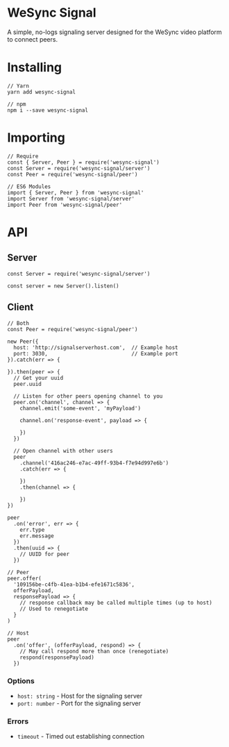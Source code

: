 WeSync Signal
=============

A simple, no-logs signaling server designed for the WeSync video platform to connect peers.

Installing
==========

```
// Yarn
yarn add wesync-signal

// npm
npm i --save wesync-signal
```

Importing
=========

```
// Require
const { Server, Peer } = require('wesync-signal')
const Server = require('wesync-signal/server')
const Peer = require('wesync-signal/peer')

// ES6 Modules
import { Server, Peer } from 'wesync-signal'
import Server from 'wesync-signal/server'
import Peer from 'wesync-signal/peer'
```

API
===

## Server

```
const Server = require('wesync-signal/server')

const server = new Server().listen()
```

## Client

```
// Both
const Peer = require('wesync-signal/peer')

new Peer({
  host: 'http://signalserverhost.com',  // Example host
  port: 3030,                           // Example port
}).catch(err => {

}).then(peer => {
  // Get your uuid
  peer.uuid

  // Listen for other peers opening channel to you
  peer.on('channel', channel => {
    channel.emit('some-event', 'myPayload')

    channel.on('response-event', payload => {

    })
  })

  // Open channel with other users
  peer
    .channel('416ac246-e7ac-49ff-93b4-f7e94d997e6b')
    .catch(err => {

    })
    .then(channel => {

    })
})

peer
  .on('error', err => {
    err.type
    err.message
  })
  .then(uuid => {
    // UUID for peer
  })

// Peer
peer.offer(
  '109156be-c4fb-41ea-b1b4-efe1671c5836',
  offerPayload,
  responsePayload => {
    // response callback may be called multiple times (up to host)
    // Used to renegotiate
  }
)

// Host
peer
  .on('offer', (offerPayload, respond) => {
    // May call respond more than once (renegotiate)
    respond(responsePayload)
  })
```

### Options

- `host: string` - Host for the signaling server
- `port: number` - Port for the signaling server

### Errors

- `timeout` - Timed out establishing connection
